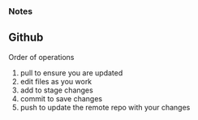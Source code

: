 ### Notes

## Github

Order of operations
1. pull to ensure you are updated
2. edit files as you work
3. add to stage changes
4. commit to save changes
5. push to update the remote repo with your changes